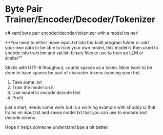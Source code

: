 # Byte Pair Trainer/Encoder/Decoder/Tokenizer
c# xaml byte pair encoder/decoder/tokenizer with a model trainer!

**You need to either move input.txt into the built program folder or add your own data to be able to train your own model, this model is then used to encode into train.bin and val.bin binary files to use to train an LLM or similar""

Sticks with UTF-8 thoughout, counts spaces as a token. More work to be done to have spaces be part of character tokens (coming soon tm).

1. Take some .txt
2. Train the model on it
3. Use model to encode decode text
4. Profit

just a start, needs some work but is a working example with shoddy ui that trains on input.txt and saves model.txt that you can use to encode and decode tokens.

Hope it helps someone understand bpe a bit better.
